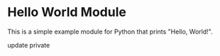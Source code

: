 # Hello World Module

This is a simple example module for Python that prints "Hello, World!".

update private
